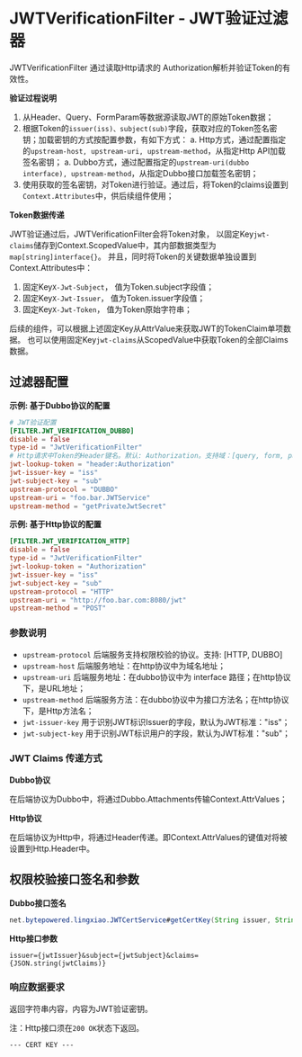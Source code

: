 # JWTVerificationFilter - JWT验证过滤器

JWTVerificationFilter 通过读取Http请求的 Authorization解析并验证Token的有效性。

**验证过程说明**

1. 从Header、Query、FormParam等数据源读取JWT的原始Token数据；
2. 根据Token的`issuer(iss)、subject(sub)`字段，获取对应的Token签名密钥；加载密钥的方式按配置参数，有如下方式：
    a. Http方式，通过配置指定的`upstream-host, upstream-uri, upstream-method`，从指定Http API加载签名密钥；
    a. Dubbo方式，通过配置指定的`upstream-uri(dubbo interface), upstream-method`，从指定Dubbo接口加载签名密钥；
3. 使用获取的签名密钥，对Token进行验证。通过后，将Token的claims设置到`Context.Attributes`中，供后续组件使用；

**Token数据传递**

JWT验证通过后，JWTVerificationFilter会将Token对象，
以固定Key`jwt-claims`储存到Context.ScopedValue中，其内部数据类型为`map[string]interface{}`。
并且，同时将Token的关键数据单独设置到Context.Attributes中：

1. 固定Key`X-Jwt-Subject`， 值为Token.subject字段值；
1. 固定Key`X-Jwt-Issuer`， 值为Token.issuer字段值；
1. 固定Key`X-Jwt-Token`， 值为Token原始字符串；

后续的组件，可以根据上述固定Key从AttrValue来获取JWT的TokenClaim单项数据。
也可以使用固定Key`jwt-claims`从ScopedValue中获取Token的全部Claims数据。

## 过滤器配置

**示例: 基于Dubbo协议的配置**

```toml
# JWT验证配置
[FILTER.JWT_VERIFICATION_DUBBO]
disable = false
type-id = "JwtVerificationFilter"
# Http请求中Token的Header键名。默认: Authorization。支持域：[query, form, path, header, attr]，默认header
jwt-lookup-token = "header:Authorization"
jwt-issuer-key = "iss"
jwt-subject-key = "sub"
upstream-protocol = "DUBBO"
upstream-uri = "foo.bar.JWTService"
upstream-method = "getPrivateJwtSecret"
```

**示例: 基于Http协议的配置**

```toml
[FILTER.JWT_VERIFICATION_HTTP]
disable = false
type-id = "JwtVerificationFilter"
jwt-lookup-token = "Authorization"
jwt-issuer-key = "iss"
jwt-subject-key = "sub"
upstream-protocol = "HTTP"
upstream-uri = "http://foo.bar.com:8080/jwt"
upstream-method = "POST"
```

### 参数说明

- `upstream-protocol` 后端服务支持权限校验的协议。支持: \[HTTP, DUBBO\]
- `upstream-host` 后端服务地址：在http协议中为域名地址；
- `upstream-uri` 后端服务地址：在dubbo协议中为 interface 路径；在http协议下，是URL地址；
- `upstream-method` 后端服务方法：在dubbo协议中为接口方法名；在http协议下，是Http方法名；
- `jwt-issuer-key` 用于识别JWT标识Issuer的字段，默认为JWT标准："iss"；
- `jwt-subject-key` 用于识别JWT标识用户的字段，默认为JWT标准："sub"；

### JWT Claims 传递方式

**Dubbo协议**

在后端协议为Dubbo中，将通过Dubbo.Attachments传输Context.AttrValues；

**Http协议**

在后端协议为Http中，将通过Header传递。即Context.AttrValues的键值对将被设置到Http.Header中。

## 权限校验接口签名和参数

**Dubbo接口签名**

```java
net.bytepowered.lingxiao.JWTCertService#getCertKey(String issuer, String subject, Map<Object, Object> claims) String
```

**Http接口参数**

```text
issuer={jwtIssuer}&subject={jwtSubject}&claims={JSON.string(jwtClaims)}
```

### 响应数据要求

返回字符串内容，内容为JWT验证密钥。

注：Http接口须在`200 OK`状态下返回。

```text
--- CERT KEY ---
```


